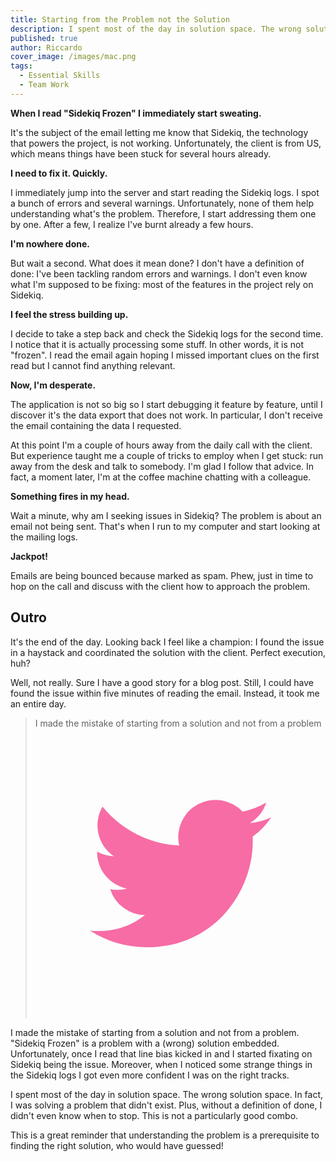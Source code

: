 ```yaml
---
title: Starting from the Problem not the Solution
description: I spent most of the day in solution space. The wrong solution space. In fact, I was solving a problem that didn't exist.
published: true
author: Riccardo
cover_image: /images/mac.png
tags:
  - Essential Skills
  - Team Work
---
```


**When I read "Sidekiq Frozen" I immediately start sweating.**

It's the subject of the email letting me know that Sidekiq, the technology that powers the project, is not working. Unfortunately, the client is from US, which means things have been stuck for several hours already.

**I need to fix it. Quickly.**

I immediately jump into the server and start reading the Sidekiq logs. I spot a bunch of errors and several warnings. Unfortunately, none of them help understanding what's the problem. Therefore, I start addressing them one by one. After a few, I realize I've burnt already a few hours.

**I'm nowhere done.**

But wait a second. What does it mean done? I don't have a definition of done: I've been tackling random errors and warnings. I don't even know what I'm supposed to be fixing: most of the features in the project rely on Sidekiq.

**I feel the stress building up.**

I decide to take a step back and check the Sidekiq logs for the second time. I notice that it is actually processing some stuff. In other words, it is not "frozen". I read the email again hoping I missed important clues on the first read but I cannot find anything relevant.

**Now, I'm desperate.**

The application is not so big so I start debugging it feature by feature, until I discover it's the data export that does not work. In particular, I don't receive the email containing the data I requested.

At this point I'm a couple of hours away from the daily call with the client. But experience taught me a couple of tricks to employ when I get stuck: run away from the desk and talk to somebody. I'm glad I follow that advice. In fact, a moment later, I'm at the coffee machine chatting with a colleague.

**Something fires in my head.**

Wait a minute, why am I seeking issues in Sidekiq? The problem is about an email not being sent. That's when I run to my computer and start looking at the mailing logs.

**Jackpot!**

Emails are being bounced because marked as spam. Phew, just in time to hop on the call and discuss with the client how to approach the problem.

## Outro

It's the end of the day. Looking back I feel like a champion: I found the issue in a haystack and coordinated the solution with the client. Perfect execution, huh?

Well, not really. Sure I have a good story for a blog post. Still, I could have found the issue within five minutes of reading the email. Instead, it took me an entire day.

<blockquote class="pullquote"><span>I made the mistake of starting from a solution and not from a problem</span><a target="_blank" rel="noopener" href="https://twitter.com/intent/tweet?text=I%20made%20the%20mistake%20of%20starting%20from%20a%20solution%20and%20not%20from%20a%20problem%20via%20%40RiccardoOdone%0A%0A%23EssentialSkills%20%23TeamWork%0A%0Ahttps%3A%2F%2F{{TLD}}%2Fposts%2F2020-06-19-starting-from-the-problem-not-the-solution.html"><svg class="tweet-this-icon" xmlns="http://www.w3.org/2000/svg" viewBox="0 0 400 400"><defs><style>.cls-1{fill:none;}.cls-2{fill:#f76ca5;}</style></defs><title>Twitter_Logo_Blue</title><rect class="cls-1" width="400" height="400"></rect><path class="cls-2" d="M153.62,301.59c94.34,0,145.94-78.16,145.94-145.94,0-2.22,0-4.43-.15-6.63A104.36,104.36,0,0,0,325,122.47a102.38,102.38,0,0,1-29.46,8.07,51.47,51.47,0,0,0,22.55-28.37,102.79,102.79,0,0,1-32.57,12.45,51.34,51.34,0,0,0-87.41,46.78A145.62,145.62,0,0,1,92.4,107.81a51.33,51.33,0,0,0,15.88,68.47A50.91,50.91,0,0,1,85,169.86c0,.21,0,.43,0,.65a51.31,51.31,0,0,0,41.15,50.28,51.21,51.21,0,0,1-23.16.88,51.35,51.35,0,0,0,47.92,35.62,102.92,102.92,0,0,1-63.7,22A104.41,104.41,0,0,1,75,278.55a145.21,145.21,0,0,0,78.62,23"></path></svg></a></blockquote>

I made the mistake of starting from a solution and not from a problem. "Sidekiq Frozen" is a problem with a (wrong) solution embedded. Unfortunately, once I read that line bias kicked in and I started fixating on Sidekiq being the issue. Moreover, when I noticed some strange things in the Sidekiq logs I got even more confident I was on the right tracks.

I spent most of the day in solution space. The wrong solution space. In fact, I was solving a problem that didn't exist. Plus, without a definition of done, I didn't even know when to stop. This is not a particularly good combo.

This is a great reminder that understanding the problem is a prerequisite to finding the right solution, who would have guessed!
